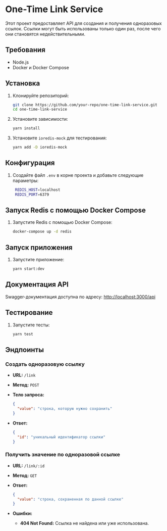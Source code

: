 # One-Time Link Service

Этот проект предоставляет API для создания и получения одноразовых ссылок. Ссылки могут быть использованы только один раз, после чего они становятся недействительными.

## Требования

- Node.js
- Docker и Docker Compose

## Установка

1. Клонируйте репозиторий:

   ```bash
   git clone https://github.com/your-repo/one-time-link-service.git
   cd one-time-link-service
   ```

2. Установите зависимости:

   ```bash
   yarn install
   ```

3. Установите `ioredis-mock` для тестирования:

   ```bash
   yarn add -D ioredis-mock
   ```

## Конфигурация

1. Создайте файл `.env` в корне проекта и добавьте следующие параметры:

   ```bash
    REDIS_HOST=localhost 
    REDIS_PORT=6379
   ```

## Запуск Redis с помощью Docker Compose

1. Запустите Redis с помощью Docker Compose:

   ```bash
   docker-compose up -d redis
   ```

## Запуск приложения

1. Запустите приложение:

   ```bash
   yarn start:dev
   ```

## Документация API

Swagger-документация доступна по адресу: [http://localhost:3000/api](http://localhost:3000/api)

## Тестирование

1. Запустите тесты:

   ```bash
   yarn test
   ```

## Эндпоинты

### Создать одноразовую ссылку

- **URL:** `/link`
- **Метод:** `POST`
- **Тело запроса:**

  ```json
  {
    "value": "строка, которую нужно сохранить"
  }
  ```

- **Ответ:**

  ```json
  {
    "id": "уникальный идентификатор ссылки"
  }
  ```

### Получить значение по одноразовой ссылке

- **URL:** `/link/:id`
- **Метод:** `GET`
- **Ответ:**

  ```json
  {
    "value": "строка, сохраненная по данной ссылке"
  }
  ```

- **Ошибки:**

  - **404 Not Found:** Ссылка не найдена или уже использована.
